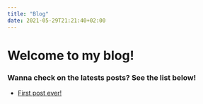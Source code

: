 ```yaml
---
title: "Blog"
date: 2021-05-29T21:21:40+02:00
---
```


# Welcome to my blog!
  


### Wanna check on the latests posts? See the list   below!



- [First post ever!](apieszka.github.io/blog/first-post/)